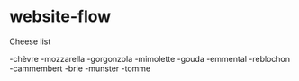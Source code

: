 # website-flow
Cheese list

-chèvre
-mozzarella
-gorgonzola
-mimolette
-gouda
-emmental
-reblochon
-cammembert
-brie
-munster
-tomme

